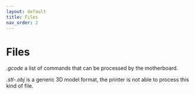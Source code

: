 ```yaml
---
layout: default
title: Files
nav_order: 2
---
```


# Files

*.gcode*
a list of commands that can be processed by the motherboard.

*.stl-.obj*
is a generic 3D model format, the printer is not able to process this kind of file.

